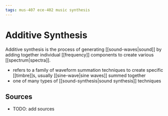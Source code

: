 ```yaml
---
tags: mus-407 ece-402 music synthesis
---
```


# Additive Synthesis

Additive synthesis is the process of generating [[sound-waves|sound]] by adding together individual [[frequency]] components to create various [[spectrum|spectra]].

- refers to a family of waveform summation techniques to create specific [[timbre]]s, usually [[sine-wave|sine waves]] summed together
- one of many types of [[sound-synthesis|sound synthesis]] techniques

## Sources

- TODO: add sources
